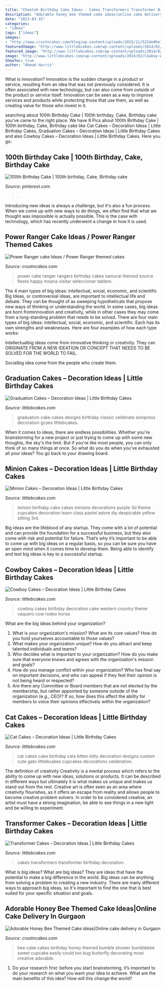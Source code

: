 ```yaml
---
title: "Cheetah Birthday Cake Ideas - Cakes Transformers Transformer Birthday Decoration"
description: "Adorable honey bee themed cake ideas|online cake delivery in gurgaon"
date: "2023-03-15"
categories:
- "ideas"
tags: ["ideas"]
images:
- "http://www.crustncakes.com/blog/wp-content/uploads/2015/11/522de0be1afb1ccae615ea5d180eabad-686x1024.jpg"
featuredImage: "http://www.littlebcakes.com/wp-content/uploads/2014/02/Minion-Cake.jpg"
featured_image: "http://www.littlebcakes.com/wp-content/uploads/2014/02/Cowboy-Wedding-Cakes.jpg"
image: "http://www.littlebcakes.com/wp-content/uploads/2014/02/Cowboy-Wedding-Cakes.jpg"
ShowToc: true
author: "Ahmad Harris"
---
```



What is innovation?
Innovation is the sudden change in a product or service, resulting from an idea that was not previously considered. It is often associated with new technology, but can also come from outside of the product or service itself. Innovation can be seen as a way to improve services and products while protecting those that use them, as well as creating value for those who invest in it.

	

		
searching about 100th Birthday Cake | 100th birthday, Cake, Birthday cake you've came to the right place. We have 8 Pics about 100th Birthday Cake | 100th birthday, Cake, Birthday cake like Cat Cakes – Decoration Ideas | Little Birthday Cakes, Graduation Cakes – Decoration Ideas | Little Birthday Cakes and also Cowboy Cakes – Decoration Ideas | Little Birthday Cakes. Here you go:
		
    
## 100th Birthday Cake | 100th Birthday, Cake, Birthday Cake

<img loading=lazy src="https://i.pinimg.com/736x/04/a8/00/04a8000ceb01f8cd9155a5ace2f4032e.jpg" onerror="this.onerror=null;this.src='https://tse2.mm.bing.net/th?id=OIP.tiqRXG8TpB52EF63Uvii3gHaJ3&amp;pid=15.1';" alt="100th Birthday Cake | 100th birthday, Cake, Birthday cake">

_Source: pinterest.com_

>. 

	

Introducing new ideas is always a challenge, but it's also a fun process. When we come up with new ways to do things, we often find that what we thought was impossible is actually possible. This is the case with technology, which has recently underwent a change in how it is used. 

    
## Power Ranger Cake Ideas / Power Ranger Themed Cakes

<img loading=lazy src="http://www.crustncakes.com/blog/wp-content/uploads/2015/11/522de0be1afb1ccae615ea5d180eabad-686x1024.jpg" onerror="this.onerror=null;this.src='https://tse3.mm.bing.net/th?id=OIP.6R9zMB4oQjRZ9QvIMItcUAHaLD&amp;pid=15.1';" alt="Power Ranger cake Ideas / Power Ranger themed cakes">

_Source: crustncakes.com_

>power cake ranger rangers birthday cakes samurai themed source fiesta happy moana visitar seleccionar tablero. 

	

The 4 main types of big ideas: intellectual, social, economic, and scientific
Big Ideas, or controversial ideas, are important to intellectual life and debate. They can be thought of as sweeping hypotheticals that propose new ways of thinking or understanding the world. In some cases, big ideas are born frominnovation and creativity, while in other cases they may come from a long-standing problem that needs to be solved.
There are four main types of big ideas: intellectual, social, economic, and scientific. Each has its own strengths and weaknesses. Here are four examples of how each type works:

 Intellectualbig ideas come from innovative thinking or creativity. They can ORIGINATE FROM A NEW IDEATION OR CONCEPT THAT NEEDS TO BE SOLVED FOR THE WORLD TO FAIL. 

Socialbig idea come from the people who create them.

    
## Graduation Cakes – Decoration Ideas | Little Birthday Cakes

<img loading=lazy src="https://www.littlebcakes.com/wp-content/uploads/2013/08/Graduation-Cake-Pics.jpg" onerror="this.onerror=null;this.src='https://tse4.mm.bing.net/th?id=OIP.FzF5xyvvONHBAF88429-cgHaJ4&amp;pid=15.1';" alt="Graduation Cakes – Decoration Ideas | Little Birthday Cakes">

_Source: littlebcakes.com_

>graduation cake cakes designs birthday classic celebrate solopress decoration gcses littlebcakes. 

	

When it comes to ideas, there are endless possibilities. Whether you're brainstorming for a new project or just trying to come up with some new thoughts, the sky's the limit. But if you're like most people, you can only think of so many things at once. So what do you do when you've exhausted all your ideas? You go back to your drawing board.

    
## Minion Cakes – Decoration Ideas | Little Birthday Cakes

<img loading=lazy src="http://www.littlebcakes.com/wp-content/uploads/2014/02/Minion-Cake.jpg" onerror="this.onerror=null;this.src='https://tse1.mm.bing.net/th?id=OIP.VbXR6RYviWBmh6kBs5nCUwHaKo&amp;pid=15.1';" alt="Minion Cakes – Decoration Ideas | Little Birthday Cakes">

_Source: littlebcakes.com_

>minion birthday cake cakes minions decorations purple 3d theme cupcakes decoration learn class pastel adore diy despicable yellow sitting 3rd. 

	

Big ideas are the lifeblood of any startup. They come with a lot of potential and can provide the foundation for a successful business, but they also come with risk and potential for failure. That’s why it’s important to be able to come up with big ideas on a regular basis, so you can be sure you have an open mind when it comes time to develop them. Being able to identify and test big ideas is key to a successful startup.

    
## Cowboy Cakes – Decoration Ideas | Little Birthday Cakes

<img loading=lazy src="http://www.littlebcakes.com/wp-content/uploads/2014/02/Cowboy-Wedding-Cakes.jpg" onerror="this.onerror=null;this.src='https://tse4.mm.bing.net/th?id=OIP.OA0mNdhMvr2LFDIbD5nAIQHaMX&amp;pid=15.1';" alt="Cowboy Cakes – Decoration Ideas | Little Birthday Cakes">

_Source: littlebcakes.com_

>cowboy cakes birthday decoration cake western country theme vaquero cow rodeo horse. 

	

What are the big ideas behind your organization?
1. What is your organization's mission? What are its core values? How do you hold yourselves accountable to those values?
2. What makes your organization unique? How do you attract and keep talented individuals and teams?
3. Who decides what is important to your organization? How do you make sure that everyone knows and agrees with the organization's mission and goals?
4. How do you manage conflict within your organization? Who has final say on important decisions, and who can appeal if they feel their opinion is not being heard or respected?
5. Are there any Committee or Board members that are not elected by the membership, but rather appointed by someone outside of the organization (e.g., CEO)? If so, how does this affect the ability for members to voice their opinions effectively within the organization?

    
## Cat Cakes – Decoration Ideas | Little Birthday Cakes

<img loading=lazy src="http://www.littlebcakes.com/wp-content/uploads/2014/01/Cat-Cakes.jpg" onerror="this.onerror=null;this.src='https://tse3.mm.bing.net/th?id=OIP.W2YtTAyoa8WdHetsdiGXSAHaJ4&amp;pid=15.1';" alt="Cat Cakes – Decoration Ideas | Little Birthday Cakes">

_Source: littlebcakes.com_

>cat cakes cake birthday cats kitten kitty decoration designs custom cute gato littlebcakes cupcakes decorations celebration. 

	

The definition of creativity
Creativity is a mental process which refers to the ability to come up with new ideas, solutions or products. It can be described in different ways but ultimately it is what makes us unique and makes us stand out from the rest. Creative art is often seen as an area where creativity flourishes, as it offers an escape from reality and allows people to become creative problem solvers. In order to be considered creative, an artist must have a strong imagination, be able to see things in a new light and be willing to experiment.

    
## Transformer Cakes – Decoration Ideas | Little Birthday Cakes

<img loading=lazy src="http://www.littlebcakes.com/wp-content/uploads/2014/01/Transformers-Cakes.jpg" onerror="this.onerror=null;this.src='https://tse4.mm.bing.net/th?id=OIP.eHYRBmX5yNIexl5GHSDxVQHaJ4&amp;pid=15.1';" alt="Transformer Cakes – Decoration Ideas | Little Birthday Cakes">

_Source: littlebcakes.com_

>cakes transformers transformer birthday decoration. 

	

What is big ideas?
What are big ideas? They are ideas that have the potential to make a big difference in the world. Big ideas can be anything from solving a problem to creating a new industry. There are many different ways to approach big ideas, so it's important to find the one that is best suited for your specific situation and goals.

    
## Adorable Honey Bee Themed Cake Ideas|Online Cake Delivery In Gurgaon

<img loading=lazy src="http://www.crustncakes.com/blog/wp-content/uploads/2017/05/d24b40fb314c44c8a00ad81e25c96494.jpg" onerror="this.onerror=null;this.src='https://tse3.mm.bing.net/th?id=OIP.ObluvkjG2-4gn9GwGT6DLwDIEs&amp;pid=15.1';" alt="Adorable Honey Bee Themed Cake ideas|Online cake delivery in Gurgaon">

_Source: crustncakes.com_

>bee cake cakes birthday honey themed bumble shower bumblebee sweet cupcake easily could too bug butterfly decorating most creative adorable. 

	

1. Do your research first: before you start brainstorming, it’s important to do your research on what you want your idea to achieve. What are the main benefits of this idea? How will this change the world?

